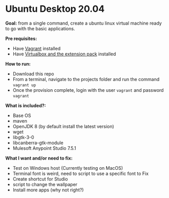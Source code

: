 # Ubuntu Desktop 20.04

**Goal:**
from a single command, create a ubuntu linux virtual machine ready to go with the basic applications.

**Pre requisites:**
- Have [Vagrant](https://www.vagrantup.com/downloads.html) installed
- Have [Virtualbox and the extension pack](https://www.virtualbox.org/wiki/Downloads) installed

**How to run:**
- Download this repo
- From a terminal, navigate to the projects folder and run the command `vagrant up`
- Once the provision complete, login with the user `vagrant` and password `vagrant`

**What is included?:**
- Base OS
- maven
- OpenJDK 8 (by default install the latest version)
- wget
- libgtk-3-0
- libcanberra-gtk-module
- Mulesoft Anypoint Studio 7.5.1

**What I want and/or need to fix:**
- Test on Windows host (Currently testing on MacOS)
- Terminal font is weird, need to script to use a specific font to Fix
- Create shortcut for Studio
- script to change the wallpaper
- Install more apps (why not right?)
